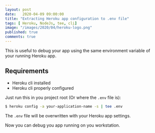 ```yaml
---
layout: post
date:   2020-04-09 09:00:00
title: "Extracting Heroku app configuration to .env file"
tags: [ Heroku, NodeJs, tee, cli]
image: "/images/2020/04/heroku-logo.png"
published: true
comments: true
---
```


This is useful to debug your app using the same environment variable of your running Heroku app.<!-- more -->

## Requirements
- Heroku cli installed
- Heroku cli properly configured

Just run this in you project root (Or where the `.env` file is):

```bash
$ heroku config -a your-application-name -s | tee .env
```

The `.env` file will be overwritten with your Heroku app settings.

Now you can debug you app running on you workstation. 